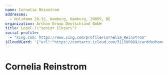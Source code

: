 ```yaml
---
name: Cornelia Reinstrom
addresses:
  - Holzdamm 28-32, Hamburg, Hamburg, 20099, DE
organization: Archon Group Deutschland GmbH
title: Legal (\"senior Closer\")
social profile:
  - "Xing.com: https://www.xing.com/profile/Cornelia_Reinstrom"
iCloudVCard: '{"url":"https://contacts.icloud.com/311500889/carddavhome/card/YzRlNGU2ZWMtNjQxNS00N2ZmLWIzYmUtZmI5ZTk1YzdkOGQy.vcf","etag":"\"kmfhek3u\"","data":"BEGIN:VCARD\r\nVERSION:3.0\r\nFN:\r\nN:Reinstrom;Cornelia;;;\r\nUID:c4e4e6ec-6415-47ff-b3be-fb9e95c7d8d2\r\nADR:;;Holzdamm 28-32;Hamburg;Hamburg;20099;DE;\r\nitem1.X-ABLABEL:Work\r\nPRODID:-//Apple Inc.//iOS 10.2//EN\r\nREV:2025-04-03T22:09:32Z\r\nORG:Archon Group Deutschland GmbH;\r\nTITLE:Legal (\\\"senior Closer\\\")\r\n;VALUE=uri:https://gateway.icloud.com/contacts/311500889/ck/card/bc2565c556\r\n c55aa56f4a679b22b1c824\r\nX-SOCIALPROFILE;type=xing.com;x-user=Cornelia_Reinstrom:https://www.xing.co\r\n m/profile/Cornelia_Reinstrom\r\nEND:VCARD"}'
---
```

# Cornelia Reinstrom